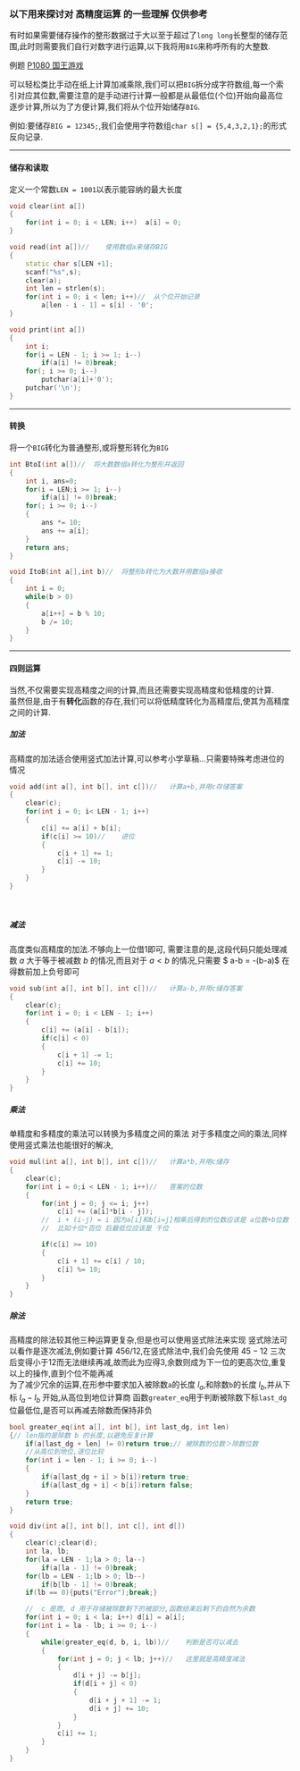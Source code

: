### 以下用来探讨对 高精度运算 的一些理解 仅供参考
有时如果需要储存操作的整形数据过于大以至于超过了```long long```长整型的储存范围,此时则需要我们自行对数字进行运算,以下我将用```BIG```来称呼所有的大整数.

例题
[P1080 国王游戏](https://www.luogu.com.cn/problem/P1080)

可以轻松类比手动在纸上计算加减乘除,我们可以把```BIG```拆分成字符数组,每一个索引对应其位数,需要注意的是手动进行计算一般都是从最低位(个位)开始向最高位逐步计算,所以为了方便计算,我们将从个位开始储存```BIG```.

例如:要储存```BIG = 12345;```,我们会使用字符数组```char s[] = {5,4,3,2,1};```的形式反向记录.

---

#### 储存和读取
定义一个常数```LEN = 1001```以表示能容纳的最大长度
```cpp
void clear(int a[])
{
    for(int i = 0; i < LEN; i++)  a[i] = 0;
}

void read(int a[])//    使用数组a来储存BIG
{
    static char s[LEN +1];
    scanf("%s",s);
    clear(a);
    int len = strlen(s);
    for(int i = 0; i < len; i++)//  从个位开始记录
        a[len - i - 1] = s[i] - '0';
}

void print(int a[])
{
    int i;
    for(i = LEN - 1; i >= 1; i--)
        if(a[i] != 0)break;
    for(; i >= 0; i--)
        putchar(a[i]+'0');
    putchar('\n');
}
```
---
#### 转换
将一个```BIG```转化为普通整形,或将整形转化为```BIG```
```cpp
int BtoI(int a[])//  将大数数组a转化为整形并返回
{
    int i, ans=0;
    for(i = LEN;i >= 1; i--)
        if(a[i] != 0)break;
    for(; i >= 0; i--)
    {
        ans *= 10;
        ans += a[i];
    }
    return ans;
}

void ItoB(int a[],int b)//  将整形b转化为大数并用数组a接收
{
    int i = 0;
    while(b > 0)
    {
        a[i++] = b % 10;
        b /= 10;
    }
}
```
---
#### 四则运算
当然,不仅需要实现高精度之间的计算,而且还需要实现高精度和低精度的计算.<br>虽然但是,由于有**转化**函数的存在,我们可以将低精度转化为高精度后,使其为高精度之间的计算.<br>
##### 加法
高精度的加法适合使用竖式加法计算,可以参考小学草稿...只需要特殊考虑进位的情况
```cpp
void add(int a[], int b[], int c[])//   计算a+b,并用c存储答案
{
    clear(c);
    for(int i = 0; i< LEN - 1; i++)
    {
        c[i] += a[i] + b[i];
        if(c[i] >= 10)//    进位
        {
            c[i + 1] += 1;
            c[i] -= 10;
        }
    }
}
```
<br>

##### 减法
高度类似高精度的加法.不够向上一位借1即可,
需要注意的是,这段代码只能处理减数 $a$ 大于等于被减数 $b$ 的情况,而且对于 $a < b$ 的情况,只需要 $ a-b = -(b-a)$ 在得数前加上负号即可
```cpp
void sub(int a[], int b[], int c[])//   计算a-b,并用c储存答案
{
    clear(c);
    for(int i = 0; i < LEN - 1; i++)
    {
        c[i] += (a[i] - b[i]);
        if(c[i] < 0)
        {
            c[i + 1] -= 1;
            c[i] += 10;
        }
    }
}
```

##### 乘法
单精度和多精度的乘法可以转换为多精度之间的乘法
对于多精度之间的乘法,同样使用竖式乘法也能很好的解决,
```cpp
void mul(int a[], int b[], int c[])//   计算a*b,并用c储存
{
    clear(c);
    for(int i = 0;i < LEN - 1; i++)//   答案的位数
    {
        for(int j = 0; j <= i; j++)
            c[i] += (a[i]*b[i - j]);
        //  i + (i-j) = i 因为a[i]和b[i=j]相乘后得到的位数应该是 a位数+b位数
        //  比如十位*百位 后最低位应该是 千位

        if(c[i] >= 10)
        {
            c[i + 1] += c[i] / 10;
            c[i] %= 10;
        }
    }
}
```

##### 除法
高精度的除法较其他三种运算更复杂,但是也可以使用竖式除法来实现
竖式除法可以看作是逐次减法,例如要计算 $456/12$,在竖式除法中,我们会先使用 $45-12$ 三次后变得小于$12$而无法继续再减,故而此为应得$3$,余数则成为下一位的更高次位,重复以上的操作,直到个位不能再减<br>
为了减少冗余的运算,在形参中要求加入被除数```a```的长度 $l_{a}$,和除数```b```的长度 $l_{b}$,并从下标 $l_{a}-l_{b}$ 开始,从高位到地位计算商
函数```greater_eq```用于判断被除数下标```last_dg```位最低位,是否可以再减去除数而保持非负
```cpp
bool greater_eq(int a[], int b[], int last_dg, int len)
{// len指的是除数 b 的长度,以避免反复计算
    if(a[last_dg + len] != 0)return true;// 被除数的位数＞除数位数
    //从高位到地位,逐位比较
    for(int i = len - 1; i >= 0; i--)
    {
        if(a[last_dg + i] > b[i])return true;
        if(a[last_dg + i] < b[i])return false;
    }
    return true;
}

void div(int a[], int b[], int c[], int d[])
{
    clear(c);clear(d);
    int la, lb;
    for(la = LEN - 1;la > 0; la--)
        if(a[la - 1] != 0)break;
    for(lb = LEN - 1;lb > 0; lb--)
        if(b[lb - 1] != 0)break;
    if(lb == 0){puts("Error");break;}

    //  c 是商, d 用于存储被除数剩下的被部分,函数结束后剩下的自然为余数
    for(int i = 0; i < la; i++) d[i] = a[i];
    for(int i = la - lb; i >= 0; i--)
    {
        while(greater_eq(d, b, i, lb))//    判断是否可以减去
        {
            for(int j = 0; j < lb; j++)//   这里就是高精度减法
            {
                d[i + j] -= b[j];
                if(d[i + j] < 0)
                {
                    d[i + j + 1] -= 1;
                    d[i + j] += 10;
                }
            }
            c[i] += 1;
        }
    }
}

```